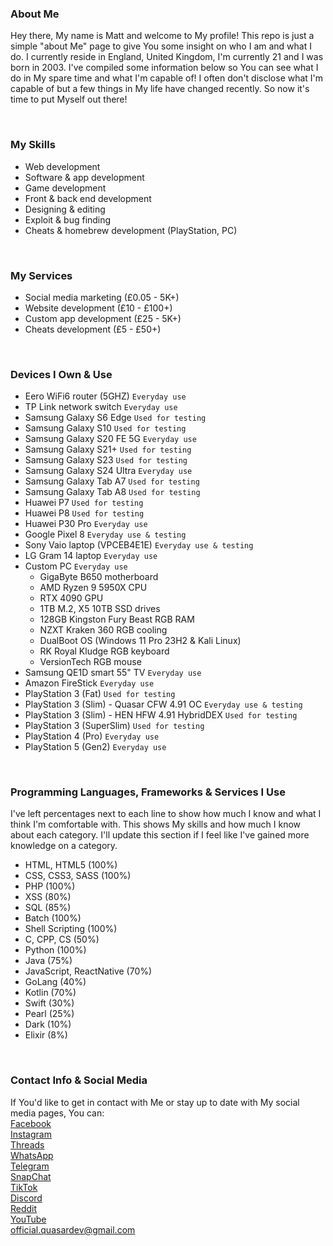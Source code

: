 ### About Me
Hey there, My name is Matt and welcome to My profile! This repo is just a simple "about Me" page to give You some insight on who I am and what I do. I currently reside in England, United Kingdom, I'm currently 21 and I was born in 2003. I've compiled some information below so You can see what I do in My spare time and what I'm capable of! I often don't disclose what I'm capable of but a few things in My life have changed recently. So now it's time to put Myself out there!

<br>  

### My Skills
- Web development
- Software & app development
- Game development
- Front & back end development
- Designing & editing
- Exploit & bug finding
- Cheats & homebrew development (PlayStation, PC)

<br>  

### My Services
- Social media marketing (£0.05 - 5K+)
- Website development (£10 - £100+)
- Custom app development (£25 - 5K+)
- Cheats development (£5 - £50+)

<br>  

### Devices I Own & Use
- Eero WiFi6 router (5GHZ) `Everyday use`
- TP Link network switch `Everyday use`
- Samsung Galaxy S6 Edge `Used for testing`
- Samsung Galaxy S10 `Used for testing`
- Samsung Galaxy S20 FE 5G `Everyday use`
- Samsung Galaxy S21+ `Used for testing`
- Samsung Galaxy S23 `Used for testing`
- Samsung Galaxy S24 Ultra `Everyday use`
- Samsung Galaxy Tab A7 `Used for testing`
- Samsung Galaxy Tab A8 `Used for testing`
- Huawei P7 `Used for testing`
- Huawei P8 `Used for testing`
- Huawei P30 Pro `Everyday use`
- Google Pixel 8 `Everyday use & testing`
- Sony Vaio laptop (VPCEB4E1E) `Everyday use & testing`
- LG Gram 14 laptop `Everyday use`
- Custom PC `Everyday use`
  - GigaByte B650 motherboard
  - AMD Ryzen 9 5950X CPU
  - RTX 4090 GPU
  - 1TB M.2, X5 10TB SSD drives
  - 128GB Kingston Fury Beast RGB RAM
  - NZXT Kraken 360 RGB cooling
  - DualBoot OS (Windows 11 Pro 23H2 & Kali Linux)
  - RK Royal Kludge RGB keyboard
  - VersionTech RGB mouse
- Samsung QE1D smart 55" TV `Everyday use`
- Amazon FireStick `Everyday use`
- PlayStation 3 (Fat) `Used for testing`
- PlayStation 3 (Slim) - Quasar CFW 4.91 OC `Everyday use & testing`
- PlayStation 3 (Slim) - HEN HFW 4.91 HybridDEX `Used for testing`
- PlayStation 3 (SuperSlim) `Used for testing`
- PlayStation 4 (Pro) `Everyday use`
- PlayStation 5 (Gen2) `Everyday use`

<br>  

### Programming Languages, Frameworks & Services I Use
I've left percentages next to each line to show how much I know and what I think I'm comfortable with. This shows My skills and how much I know about each category. I'll update this section if I feel like I've gained more knowledge on a category.

- HTML, HTML5 (100%)
- CSS, CSS3, SASS (100%)
- PHP (100%)
- XSS (80%)
- SQL (85%)
- Batch (100%)
- Shell Scripting (100%)
- C, CPP, CS (50%)
- Python (100%)
- Java (75%)
- JavaScript, ReactNative (70%)
- GoLang (40%)
- Kotlin (70%)
- Swift (30%)
- Pearl (25%)
- Dark (10%)
- Elixir (8%)

<br>  

### Contact Info & Social Media
If You'd like to get in contact with Me or stay up to date with My social media pages, You can:  
[Facebook](https://google.com/404)  
[Instagram](https://google.com/404)  
[Threads](https://google.com/404)  
[WhatsApp](https://google.com/404)  
[Telegram](https://google.com/404)  
[SnapChat](https://google.com/404)  
[TikTok](https://google.com/404)  
[Discord](https://google.com/404)  
[Reddit](https://google.com/404)  
[YouTube](https://google.com/404)  
[official.quasardev@gmail.com](https://google.com/404)  
